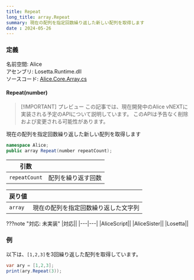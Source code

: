 ```yaml
---
title: Repeat
long_title: array.Repeat
summary: 現在の配列を指定回数繰り返した新しい配列を取得します
date : 2024-05-26
---
```


### 定義
名前空間: Alice<br/>
アセンブリ: Losetta.Runtime.dll<br/>
ソースコード: [Alice.Core.Array.cs](https://github.com/WSOFT-Project/Losetta/blob/master/Losetta.Runtime/Core/Extension/Alice.Core.Array.cs)

#### Repeat(number)

> [!IMPORTANT] プレビュー
> この記事では、現在開発中のAlice vNEXTに実装される予定のAPIについて説明しています。
> このAPIは予告なく削除および変更される可能性があります。

現在の配列を指定回数繰り返した新しい配列を取得します

```cs title="AliceScript"
namespace Alice;
public array Repeat(number repeatCount);
```

|引数| |
|-|-|
|`repeatCount`|配列を繰り返す回数|

|戻り値| |
|-|-|
|`array`|現在の配列を指定回数繰り返した文字列|

???note "対応: 未実装"
    |対応||
    |---|---|
    |AliceScript||
    |AliceSister||
    |Losetta||

### 例
以下は、`[1,2,3]`を3回繰り返した配列を取得しています。

```cs title="AliceScript"
var ary = [1,2,3];
print(ary.Repeat(3));
```
